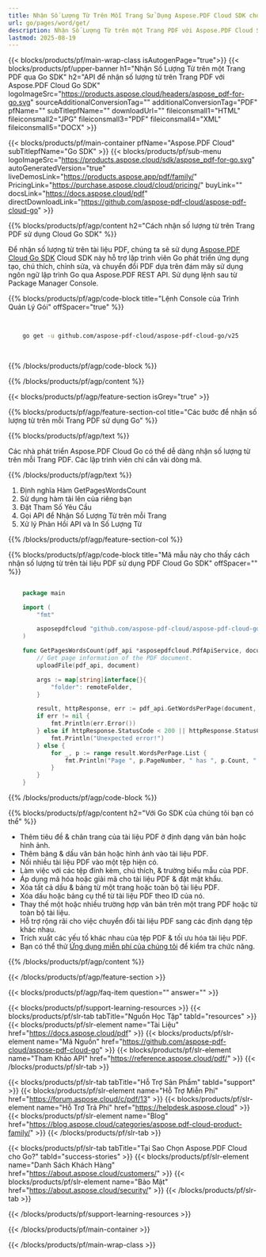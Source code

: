 ```yaml
---
title: Nhận Số Lượng Từ Trên Mỗi Trang Sử Dụng Aspose.PDF Cloud SDK cho Go
url: go/pages/word/get/
description: Nhận Số Lượng Từ trên một Trang PDF với Aspose.PDF Cloud SDK cho Go.
lastmod: 2025-08-19
---
```


{{< blocks/products/pf/main-wrap-class isAutogenPage="true">}}
{{< blocks/products/pf/upper-banner h1="Nhận Số Lượng Từ trên một Trang PDF qua Go SDK" h2="API để nhận số lượng từ trên Trang PDF với Aspose.PDF Cloud Go SDK" logoImageSrc="https://products.aspose.cloud/headers/aspose_pdf-for-go.svg" sourceAdditionalConversionTag="" additionalConversionTag="PDF" pfName="" subTitlepfName="" downloadUrl="" fileiconsmall1="HTML" fileiconsmall2="JPG" fileiconsmall3="PDF" fileiconsmall4="XML" fileiconsmall5="DOCX" >}}

{{< blocks/products/pf/main-container pfName="Aspose.PDF Cloud" subTitlepfName="Go SDK" >}}
{{< blocks/products/pf/sub-menu logoImageSrc="https://products.aspose.cloud/sdk/aspose_pdf-for-go.svg"
autoGeneratedVersion="true"
liveDemosLink="https://products.aspose.app/pdf/family/" PricingLink="https://purchase.aspose.cloud/cloud/pricing/" buyLink="" docsLink="https://docs.aspose.cloud/pdf"  directDownloadLink="https://github.com/aspose-pdf-cloud/aspose-pdf-cloud-go" >}}

{{% blocks/products/pf/agp/content h2="Cách nhận số lượng từ trên Trang PDF sử dụng Cloud Go SDK" %}}

Để nhận số lượng từ trên tài liệu PDF, chúng ta sẽ sử dụng
[Aspose.PDF Cloud Go SDK](https://products.aspose.cloud/pdf/go/)
Cloud SDK này hỗ trợ lập trình viên Go phát triển ứng dụng tạo, chú thích, chỉnh sửa, và chuyển đổi PDF dựa trên đám mây sử dụng ngôn ngữ lập trình Go qua Aspose.PDF REST API. Sử dụng lệnh sau từ Package Manager Console.

{{% blocks/products/pf/agp/code-block title="Lệnh Console của Trình Quản Lý Gói" offSpacer="true" %}}

```bash

     
    go get -u github.com/aspose-pdf-cloud/aspose-pdf-cloud-go/v25
     
     
```

{{% /blocks/products/pf/agp/code-block %}}

{{% /blocks/products/pf/agp/content %}}

{{< blocks/products/pf/agp/feature-section isGrey="true" >}}

{{% blocks/products/pf/agp/feature-section-col title="Các bước để nhận số lượng từ trên mỗi Trang PDF sử dụng Go" %}}

{{% blocks/products/pf/agp/text %}}

Các nhà phát triển Aspose.PDF Cloud Go có thể dễ dàng nhận số lượng từ trên mỗi Trang PDF. Các lập trình viên chỉ cần vài dòng mã.

{{% /blocks/products/pf/agp/text %}}

1. Định nghĩa Hàm GetPagesWordsCount
1. Sử dụng hàm tải lên của riêng bạn
1. Đặt Tham Số Yêu Cầu
1. Gọi API để Nhận Số Lượng Từ trên mỗi Trang
1. Xử lý Phản Hồi API và In Số Lượng Từ

{{% /blocks/products/pf/agp/feature-section-col %}}

{{% blocks/products/pf/agp/code-block title="Mã mẫu này cho thấy cách nhận số lượng từ trên tài liệu PDF sử dụng PDF Cloud Go SDK" offSpacer="" %}}

```go

    package main

    import (
        "fmt"

        asposepdfcloud "github.com/aspose-pdf-cloud/aspose-pdf-cloud-go/v25"
    )

    func GetPagesWordsCount(pdf_api *asposepdfcloud.PdfApiService, document string, remoteFolder string) {
        // Get page information of the PDF document.
        uploadFile(pdf_api, document)

        args := map[string]interface{}{
            "folder": remoteFolder,
        }

        result, httpResponse, err := pdf_api.GetWordsPerPage(document, args)
        if err != nil {
            fmt.Println(err.Error())
        } else if httpResponse.StatusCode < 200 || httpResponse.StatusCode > 299 {
            fmt.Println("Unexpected error!")
        } else {
            for _, p := range result.WordsPerPage.List {
                fmt.Println("Page ", p.PageNumber, " has ", p.Count, " words.")
            }
        }
    }
```

{{% /blocks/products/pf/agp/code-block %}}

{{% blocks/products/pf/agp/content h2="Với Go SDK của chúng tôi bạn có thể" %}}

+ Thêm tiêu đề & chân trang của tài liệu PDF ở định dạng văn bản hoặc hình ảnh.
+ Thêm bảng & dấu văn bản hoặc hình ảnh vào tài liệu PDF.
+ Nối nhiều tài liệu PDF vào một tệp hiện có.
+ Làm việc với các tệp đính kèm, chú thích, & trường biểu mẫu của PDF.
+ Áp dụng mã hóa hoặc giải mã cho tài liệu PDF & đặt mật khẩu.
+ Xóa tất cả dấu & bảng từ một trang hoặc toàn bộ tài liệu PDF.
+ Xóa dấu hoặc bảng cụ thể từ tài liệu PDF theo ID của nó.
+ Thay thế một hoặc nhiều trường hợp văn bản trên một trang PDF hoặc từ toàn bộ tài liệu.
+ Hỗ trợ rộng rãi cho việc chuyển đổi tài liệu PDF sang các định dạng tệp khác nhau.
+ Trích xuất các yếu tố khác nhau của tệp PDF & tối ưu hóa tài liệu PDF.
+ Bạn có thể thử [Ứng dụng miễn phí của chúng tôi](https://products.aspose.app/pdf/) để kiểm tra chức năng.

{{% /blocks/products/pf/agp/content %}}

{{< /blocks/products/pf/agp/feature-section >}}

{{< blocks/products/pf/agp/faq-item question="" answer="" >}}

{{< blocks/products/pf/support-learning-resources >}}
{{< blocks/products/pf/slr-tab tabTitle="Nguồn Học Tập" tabId="resources" >}}
{{< blocks/products/pf/slr-element name="Tài Liệu" href="https://docs.aspose.cloud/pdf" >}}
{{< blocks/products/pf/slr-element name="Mã Nguồn" href="https://github.com/aspose-pdf-cloud/aspose-pdf-cloud-go" >}}
{{< blocks/products/pf/slr-element name="Tham Khảo API" href="https://reference.aspose.cloud/pdf/" >}}
{{< /blocks/products/pf/slr-tab >}}

{{< blocks/products/pf/slr-tab tabTitle="Hỗ Trợ Sản Phẩm" tabId="support" >}}
{{< blocks/products/pf/slr-element name="Hỗ Trợ Miễn Phí" href="https://forum.aspose.cloud/c/pdf/13" >}}
{{< blocks/products/pf/slr-element name="Hỗ Trợ Trả Phí" href="https://helpdesk.aspose.cloud" >}}
{{< blocks/products/pf/slr-element name="Blog" href="https://blog.aspose.cloud/categories/aspose.pdf-cloud-product-family/" >}}
{{< /blocks/products/pf/slr-tab >}}

{{< blocks/products/pf/slr-tab tabTitle="Tại Sao Chọn Aspose.PDF Cloud cho Go?" tabId="success-stories" >}}
{{< blocks/products/pf/slr-element name="Danh Sách Khách Hàng" href="https://about.aspose.cloud/customers/" >}}
{{< blocks/products/pf/slr-element name="Bảo Mật" href="https://about.aspose.cloud/security/" >}}
{{< /blocks/products/pf/slr-tab >}}

{{< /blocks/products/pf/support-learning-resources >}}

{{< /blocks/products/pf/main-container >}}

{{< /blocks/products/pf/main-wrap-class >}}
